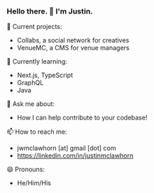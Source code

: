 ### Hello there. 👋 I'm Justin.

🔭 Current projects:
* Collabs, a social network for creatives
* VenueMC, a CMS for venue managers

🌱 Currently learning:
* Next.js, TypeScript
* GraphQL
* Java

💬 Ask me about:
* How I can help contribute to your codebase!

📫 How to reach me:
* jwmclawhorn [at] gmail [dot] com
* https://linkedin.com/in/justinmclawhorn

😄 Pronouns:
* He/Him/His

<!--
**justinmcla/justinmcla** is a ✨ _special_ ✨ repository because its `README.md` (this file) appears on your GitHub profile.

Here are some ideas to get you started:

- 🔭 I’m currently working on ...
- 🌱 I’m currently learning ...
- 👯 I’m looking to collaborate on ...
- 🤔 I’m looking for help with ...
- 💬 Ask me about ...
- 📫 How to reach me: ...
- 😄 Pronouns: ...
- ⚡ Fun fact: ...
-->
